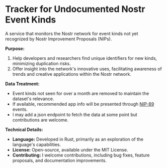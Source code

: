 # Tracker for Undocumented Nostr Event Kinds
A service that monitors the Nostr network for event kinds not yet recognized by Nostr Improvement Proposals (NIPs).

**Purpose:**
1. Help developers and researchers find unique identifiers for new kinds, minimizing duplication risks.
2. Offer insight into the network's innovative uses, facilitating awareness of trends and creative applications within the Nostr network.

**Data Treatment:**
- Event kinds not seen for over a month are removed to maintain the dataset's relevance.
- If available, recommended app info will be presented through [NIP-89](https://github.com/nostr-protocol/nips/blob/master/89.md) events.
- I may add a json endpoint to fetch the data at some point but contributions are welcome.

**Technical Details:**
- **Language:** Developed in Rust, primarily as an exploration of the language's capabilities.
- **License:** Open-source, available under the MIT License.
- **Contributing:** I welcome contributions, including bug fixes, feature proposals, and documentation improvements.
